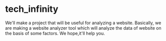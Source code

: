 # tech_infinity
We'll make a project that will be useful for analyzing a website. Basically, we are making a website analyzer tool which will analyze the data of website on the basis of some factors. We hope,it'll help you.
